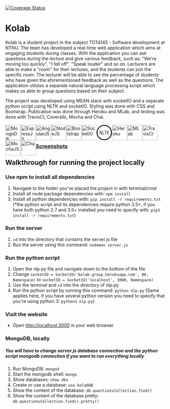[![Coverage Status](https://coveralls.io/repos/github/TobiasSH/PU-2017-Kolab/badge.svg?branch=master)](https://coveralls.io/github/TobiasSH/PU-2017-Kolab?branch=master)

# Kolab
Kolab is a student project in the subject TDT4145 - Software development at NTNU.
The team has developed a real-time web application which aims at engaging students during classes. With the application you can ask questions during the lecture and give various feedback, such as: "We're moving too quickly", "I fell off", "Speak louder" and so on.
Lecturers are able to make a "room" for their lectures, and the students can join the specific room. The lecturer will be able to see the percentage of students who have given the aforementioned feedback as well as the questions. The application utilizes a separate natural language processing script which makes us able to group questions based on their subject.

The project was developed using MEAN stack with socketIO and a separate python script using NLTK and socketIO. Styling was done with CSS and Bootstrap. Publication was done through Heroku and MLab, and testing was done with TravisCI, Coveralls, Mocha and Chai.
<br></br>
<a href="http://mongodb.com/"><img src="http://amartam.com/wp-content/uploads/2016/11/mongodb1.png" title="MongoDB" align="left" height="48" width="48" ></a>
<a href="http://expressjs.com/"><img src="http://nodejs-cloud.com/img/128px/expressjs.png" title="ExpressJS" align="left" height="48" width="48" ></a>
<a href="https://angularjs.org/"><img src="http://ericsaupe.com/wp-content/uploads/2014/01/square-300x300.png" title="AngularJS" align="left" height="48" width="48" ></a>
<a href="http://nodejs.org/"><img src="http://ecodile.com/wp-content/uploads/2015/10/node_icon2.png" title="NodeJS" align="left" height="48" width="48" ></a>
<a href="http://getbootstrap.com/"><img src="http://www.rsiconcepts.com/blog/wp-content/uploads/2015/04/bootstrap-and-responsive-web-designing-logo-e1430044801154.png" title="Bootstrap" align="left" height="48" width="48" ></a>
<a href="https://socket.io/"><img src="https://www.pubnub.com/wp-content/uploads/2014/07/SOCKETIOICON.gif" title="SocketIO" align="left" height="48" width="48" ></a>
<a href="http://www.nltk.org/"><img src="/assets/img/nltk_logo.png" title="NLTK" align="left" height="48" width="48" ></a>
<a href="http://heroku.com/"><img src="https://maxcdn.icons8.com/Color/PNG/512/Logos/heroku-512.png" title="Heroku" align="left" height="48" width="48" ></a>
<a href="http://mlab.com/"><img src="https://help.fortrabbit.com/media/mlab-mark.png" title="MLab" align="left" height="48" width="48" ></a>
<a href="https://travis-ci.org/"><img src="https://cdn.worldvectorlogo.com/logos/travis-ci-icon.svg" title="TravisCI" align="left" height="48" width="48" ></a>
<a href="https://mochajs.org/"><img src="https://cldup.com/xFVFxOioAU.svg" title="MochaJS" align="left" height="48" width="48" ></a>
<a href="https://chaijs.com/"><img src="https://cdn.tutsplus.com/net/uploads/2014/01/nodejs-testing-chai-retina-preview.png" title="Chai" align="left" height="48" width="48" ></a>
<br></br>

### [Screenshots](/screenshots/screenshots.md)

## Walkthrough for running the project locally

### Use npm to install all dependencies
1. Navigate to the folder you've placed the project in with terminal/cmd
2. Install all node package dependencies with: `npm install`
3. Install all python dependencies with: `pip install -r requirements.txt` 
(*the python script and its dependencies require python 3.5+, if you have both python 2.7 and 3.5+ installed you need to specify with: `pip3 install -r requirements.txt`)

### Run the server
1. `cd` into the directory that contains the server.js file
2. Run the server using this command: `nodemon server.js`

### Run the python script
1. Open the nlp.py file and navigate down to the bottom of the file
2. Change `socketIO = SocketIO('kolab-group.herokuapp.com', 80, Namespace)` to `socketIO = SocketIO('localhost', 3000, Namespace)`
3. Use the terminal and `cd` into the directory of nlp.py
4. Run the python script by running this command: `python nlp.py`
(Same applies here, if you have several python version you need to specify that you're using python 3: `python3 nlp.py`)

### Visit the website
- Open <http://localhost:3000> in your web browser

### MongoDB, locally
##### You will have to change server.js database connection and the python script mongodb connection if you want to run everything locally
1. Run MongoDB: `mongod`
2. Start the mongodb shell: `mongo`
3. Show databases: `show dbs`
4. Create or use a database: `use kolabDB`
5. Show the content of the database: `db.questionsCollection.find()`
6. Show the content of the database pretty: `db.questionsCollection.find().pretty()`
